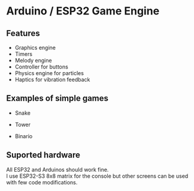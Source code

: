 # Arduino / ESP32 Game Engine

## Features
- Graphics engine
- Timers
- Melody engine
- Controller for buttons
- Physics engine for particles
- Haptics for vibration feedback

## Examples of simple games

- Snake 

- Tower

- Binario


## Suported hardware
All ESP32 and Arduinos should work fine.  
I use ESP32-S3 8x8 matrix for the console but other screens can be used with few code modifications.